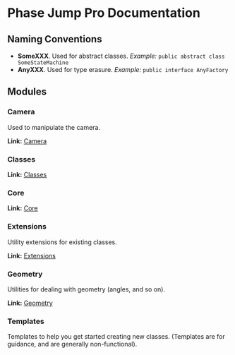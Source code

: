 # Phase Jump Pro Documentation

## Naming Conventions

- **SomeXXX**. Used for abstract classes. _Example:_ `public abstract class SomeStateMachine`
- **AnyXXX**. Used for type erasure. _Example:_ `public interface AnyFactory`

## Modules

### Camera

Used to manipulate the camera.

**Link:** [Camera](modules/camera.md)

### Classes

**Link:** [Classes](modules/classes.md)

### Core

**Link:** [Core](modules/core.md)

### Extensions

Utility extensions for existing classes.

**Link:** [Extensions](modules/extensions.md)

### Geometry

Utilities for dealing with geometry (angles, and so on).

**Link:** [Geometry](modules/geometry.md)

### Templates

Templates to help you get started creating new classes. (Templates are for guidance, and are generally non-functional).
